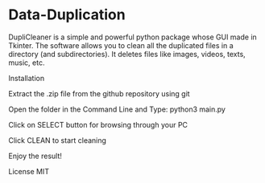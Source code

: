 # Data-Duplication
DupliCleaner is a simple and powerful python package whose GUI made in Tkinter. The software allows you to clean all the duplicated files in a directory (and subdirectories). It deletes files like images, videos, texts, music, etc.  

Installation 

Extract the .zip file from the github repository using git

Open the folder in the Command Line and 
Type: python3 main.py  

Click on SELECT button for browsing through your PC 

Click CLEAN to start cleaning 

Enjoy the result!

License 
MIT
